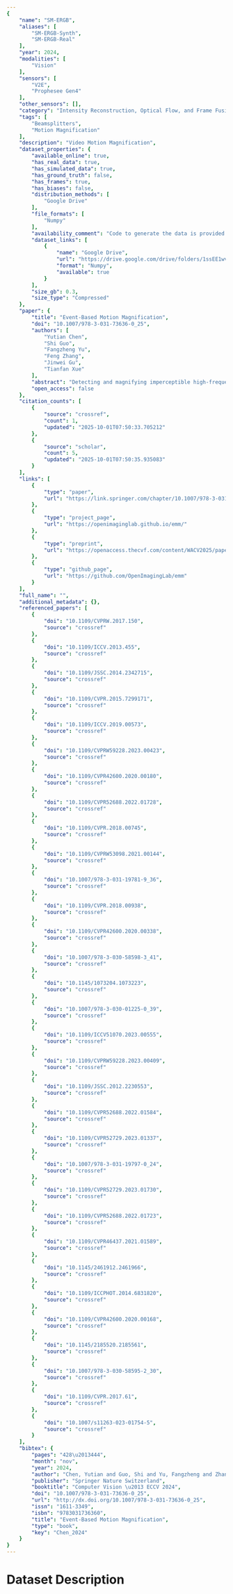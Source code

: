 ```yaml
---
{
    "name": "SM-ERGB",
    "aliases": [
        "SM-ERGB-Synth",
        "SM-ERGB-Real"
    ],
    "year": 2024,
    "modalities": [
        "Vision"
    ],
    "sensors": [
        "V2E",
        "Prophesee Gen4"
    ],
    "other_sensors": [],
    "category": "Intensity Reconstruction, Optical Flow, and Frame Fusion",
    "tags": [
        "Beamsplitters",
        "Motion Magnification"
    ],
    "description": "Video Motion Magnification",
    "dataset_properties": {
        "available_online": true,
        "has_real_data": true,
        "has_simulated_data": true,
        "has_ground_truth": false,
        "has_frames": true,
        "has_biases": false,
        "distribution_methods": [
            "Google Drive"
        ],
        "file_formats": [
            "Numpy"
        ],
        "availability_comment": "Code to generate the data is provided in the Github repository. A small sample of the data is provided online.",
        "dataset_links": [
            {
                "name": "Google Drive",
                "url": "https://drive.google.com/drive/folders/1ssEE1wvnBt4EZjxoCcfoIX8FzOsTIKN8?usp=drive_link",
                "format": "Numpy",
                "available": true
            }
        ],
        "size_gb": 0.3,
        "size_type": "Compressed"
    },
    "paper": {
        "title": "Event-Based Motion Magnification",
        "doi": "10.1007/978-3-031-73636-0_25",
        "authors": [
            "Yutian Chen",
            "Shi Guo",
            "Fangzheng Yu",
            "Feng Zhang",
            "Jinwei Gu",
            "Tianfan Xue"
        ],
        "abstract": "Detecting and magnifying imperceptible high-frequency motions in real-world scenarios has substantial implications for industrial and medical applications. These motions are characterized by small amplitudes and high frequencies. Traditional motion magnification methods rely on costly high-speed cameras or active light sources, which limit the scope of their applications. In this work, we propose a dual-camera system consisting of an event camera and a conventional RGB camera for video motion magnification, providing temporally-dense information from the event stream and spatially-dense data from the RGB images. This innovative combination enables a broad and cost-effective amplification of high-frequency motions. By revisiting the physical camera model, we observe that estimating motion direction and magnitude necessitates the integration of event streams with additional image features. On this basis, we propose a novel deep network tailored for event-based motion magnification. Our approach utilizes the Second-order Recurrent Propagation module to proficiently interpolate multiple frames while addressing artifacts and distortions induced by magnified motions. Additionally, we employ a temporal filter to distinguish between noise and useful signals, thus minimizing the impact of noise. We also introduced the first event-based motion magnification dataset, which includes a synthetic subset and a real-captured subset for training and benchmarking. Through extensive experiments in magnifying small-amplitude, high-frequency motions, we demonstrate the effectiveness and accuracy of our dual-camera system and network, offering a cost-effective and flexible solution for motion detection and magnification. Project website: https://openimaginglab.github.io/emm/.",
        "open_access": false
    },
    "citation_counts": [
        {
            "source": "crossref",
            "count": 1,
            "updated": "2025-10-01T07:50:33.705212"
        },
        {
            "source": "scholar",
            "count": 5,
            "updated": "2025-10-01T07:50:35.935083"
        }
    ],
    "links": [
        {
            "type": "paper",
            "url": "https://link.springer.com/chapter/10.1007/978-3-031-73636-0_25"
        },
        {
            "type": "project_page",
            "url": "https://openimaginglab.github.io/emm/"
        },
        {
            "type": "preprint",
            "url": "https://openaccess.thecvf.com/content/WACV2025/papers/Cho_Unifying_Low-Resolution_and_High-Resolution_Alignment_by_Event_Cameras_for_Space-Time_WACV_2025_paper.pdf#page=5.57"
        },
        {
            "type": "github_page",
            "url": "https://github.com/OpenImagingLab/emm"
        }
    ],
    "full_name": "",
    "additional_metadata": {},
    "referenced_papers": [
        {
            "doi": "10.1109/CVPRW.2017.150",
            "source": "crossref"
        },
        {
            "doi": "10.1109/ICCV.2013.455",
            "source": "crossref"
        },
        {
            "doi": "10.1109/JSSC.2014.2342715",
            "source": "crossref"
        },
        {
            "doi": "10.1109/CVPR.2015.7299171",
            "source": "crossref"
        },
        {
            "doi": "10.1109/ICCV.2019.00573",
            "source": "crossref"
        },
        {
            "doi": "10.1109/CVPRW59228.2023.00423",
            "source": "crossref"
        },
        {
            "doi": "10.1109/CVPR42600.2020.00180",
            "source": "crossref"
        },
        {
            "doi": "10.1109/CVPR52688.2022.01728",
            "source": "crossref"
        },
        {
            "doi": "10.1109/CVPR.2018.00745",
            "source": "crossref"
        },
        {
            "doi": "10.1109/CVPRW53098.2021.00144",
            "source": "crossref"
        },
        {
            "doi": "10.1007/978-3-031-19781-9_36",
            "source": "crossref"
        },
        {
            "doi": "10.1109/CVPR.2018.00938",
            "source": "crossref"
        },
        {
            "doi": "10.1109/CVPR42600.2020.00338",
            "source": "crossref"
        },
        {
            "doi": "10.1007/978-3-030-58598-3_41",
            "source": "crossref"
        },
        {
            "doi": "10.1145/1073204.1073223",
            "source": "crossref"
        },
        {
            "doi": "10.1007/978-3-030-01225-0_39",
            "source": "crossref"
        },
        {
            "doi": "10.1109/ICCV51070.2023.00555",
            "source": "crossref"
        },
        {
            "doi": "10.1109/CVPRW59228.2023.00409",
            "source": "crossref"
        },
        {
            "doi": "10.1109/JSSC.2012.2230553",
            "source": "crossref"
        },
        {
            "doi": "10.1109/CVPR52688.2022.01584",
            "source": "crossref"
        },
        {
            "doi": "10.1109/CVPR52729.2023.01337",
            "source": "crossref"
        },
        {
            "doi": "10.1007/978-3-031-19797-0_24",
            "source": "crossref"
        },
        {
            "doi": "10.1109/CVPR52729.2023.01730",
            "source": "crossref"
        },
        {
            "doi": "10.1109/CVPR52688.2022.01723",
            "source": "crossref"
        },
        {
            "doi": "10.1109/CVPR46437.2021.01589",
            "source": "crossref"
        },
        {
            "doi": "10.1145/2461912.2461966",
            "source": "crossref"
        },
        {
            "doi": "10.1109/ICCPHOT.2014.6831820",
            "source": "crossref"
        },
        {
            "doi": "10.1109/CVPR42600.2020.00168",
            "source": "crossref"
        },
        {
            "doi": "10.1145/2185520.2185561",
            "source": "crossref"
        },
        {
            "doi": "10.1007/978-3-030-58595-2_30",
            "source": "crossref"
        },
        {
            "doi": "10.1109/CVPR.2017.61",
            "source": "crossref"
        },
        {
            "doi": "10.1007/s11263-023-01754-5",
            "source": "crossref"
        }
    ],
    "bibtex": {
        "pages": "428\u2013444",
        "month": "nov",
        "year": 2024,
        "author": "Chen, Yutian and Guo, Shi and Yu, Fangzheng and Zhang, Feng and Gu, Jinwei and Xue, Tianfan",
        "publisher": "Springer Nature Switzerland",
        "booktitle": "Computer Vision \u2013 ECCV 2024",
        "doi": "10.1007/978-3-031-73636-0_25",
        "url": "http://dx.doi.org/10.1007/978-3-031-73636-0_25",
        "issn": "1611-3349",
        "isbn": "9783031736360",
        "title": "Event-Based Motion Magnification",
        "type": "book",
        "key": "Chen_2024"
    }
}
---
```


# Dataset Description